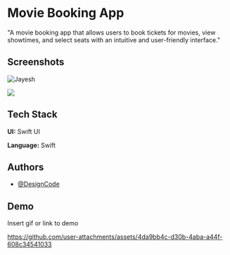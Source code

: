 
# Movie Booking App
"A movie booking app that allows users to book tickets for movies, view showtimes, and select seats with an intuitive and user-friendly interface."



## Screenshots

![Jayesh](https://github.com/user-attachments/assets/f2d0d871-701f-427a-a13f-08a295f4504e/)



![](https://github.com/user-attachments/assets/a3ec8628-4dab-4809-bd7a-933ffc52061c)



## Tech Stack

**UI:** Swift UI

**Language:** Swift


## Authors

- [@DesignCode](https://www.youtube.com/@DesignCodeTeam)


## Demo

Insert gif or link to demo

https://github.com/user-attachments/assets/4da9bb4c-d30b-4aba-a44f-608c34541033
